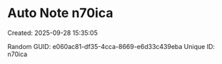 ﻿# Auto Note n70ica
Created: 2025-09-28 15:35:05

Random GUID: e060ac81-df35-4cca-8669-e6d33c439eba
Unique ID: n70ica
